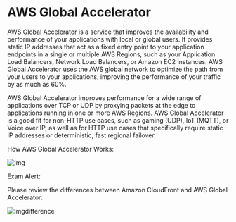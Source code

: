 # AWS Global Accelerator

AWS Global Accelerator is a service that improves the availability and performance of your applications with local or global users. It provides static IP addresses that act as a fixed entry point to your application endpoints in a single or multiple AWS Regions, such as your Application Load Balancers, Network Load Balancers, or Amazon EC2 instances. AWS Global Accelerator uses the AWS global network to optimize the path from your users to your applications, improving the performance of your traffic by as much as 60%.

AWS Global Accelerator improves performance for a wide range of applications over TCP or UDP by proxying packets at the edge to applications running in one or more AWS Regions. AWS Global Accelerator is a good fit for non-HTTP use cases, such as gaming (UDP), IoT (MQTT), or Voice over IP, as well as for HTTP use cases that specifically require static IP addresses or deterministic, fast regional failover.

How AWS Global Accelerator Works:

![img](https://assets-pt.media.datacumulus.com/aws-clf-pt/assets/pt2-q56-i1.jpg)

Exam Alert:

Please review the differences between Amazon CloudFront and AWS Global Accelerator:

![imgdifference](https://assets-pt.media.datacumulus.com/aws-clf-pt/assets/pt2-q56-i2.jpg)
